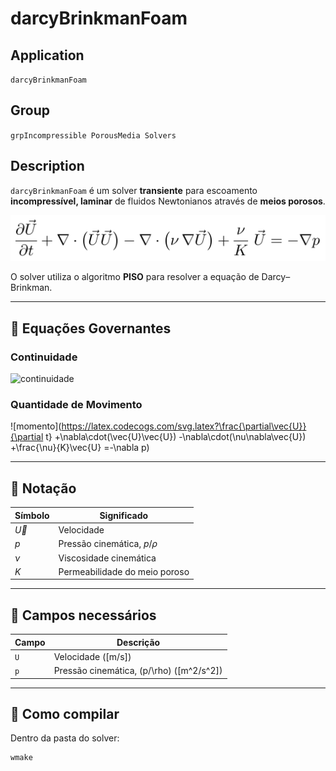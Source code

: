 # darcyBrinkmanFoam

## Application
`darcyBrinkmanFoam`

## Group
`grpIncompressible PorousMedia Solvers`

## Description
`darcyBrinkmanFoam` é um solver **transiente** para escoamento **incompressível, laminar** de fluidos Newtonianos através de **meios porosos**.

![MOMENTUM-DARCY](Equacoes/MOMENTUM-DARCY.svg)

O solver utiliza o algoritmo **PISO** para resolver a equação de Darcy–Brinkman.

---

## 🔹 Equações Governantes

### Continuidade
![continuidade](https://latex.codecogs.com/svg.latex?\nabla\cdot\vec{U}=0)

### Quantidade de Movimento
![momento](https://latex.codecogs.com/svg.latex?\frac{\partial\vec{U}}{\partial t}
+\nabla\cdot(\vec{U}\vec{U})
-\nabla\cdot(\nu\nabla\vec{U})
+\frac{\nu}{K}\vec{U}
=-\nabla p)

---

## 🔹 Notação

| Símbolo   | Significado                        |
|-----------|------------------------------------|
| $\vec{U}$ | Velocidade                         |
| $p$       | Pressão cinemática, $p/\rho$       |
| $\nu$     | Viscosidade cinemática             |
| $K$       | Permeabilidade do meio poroso      |

---

## 🔹 Campos necessários

| Campo  | Descrição                              |
|--------|----------------------------------------|
| `U`    | Velocidade \([m/s]\)                   |
| `p`    | Pressão cinemática, \(p/\rho\) \([m^2/s^2]\) |

---

## 🚀 Como compilar

Dentro da pasta do solver:
```bash
wmake

